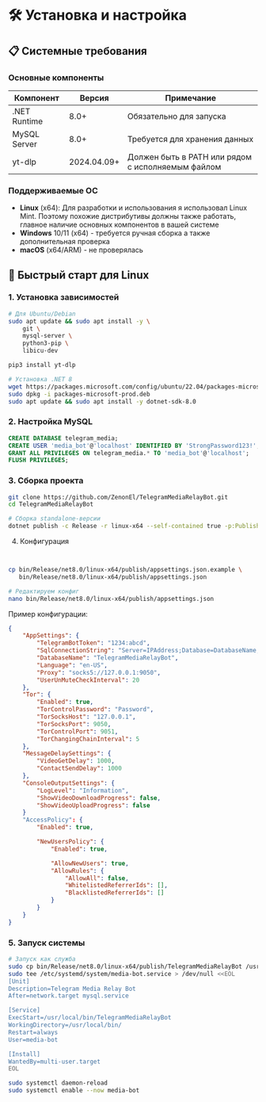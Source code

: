 # 🛠 Установка и настройка

## 📋 Системные требования

### Основные компоненты
| Компонент       | Версия       | Примечание                                  |
|-----------------|--------------|---------------------------------------------|
| .NET Runtime    | 8.0+         | Обязательно для запуска                    |
| MySQL Server    | 8.0+         | Требуется для хранения данных              |
| yt-dlp          | 2024.04.09+  | Должен быть в PATH или рядом с исполняемым файлом |

### Поддерживаемые ОС
- **Linux** (x64): Для разработки и использования я использовал Linux Mint. Поэтому похожие дистрибутивы должны также работать, главное наличие основных компонентов в вашей системе
- **Windows** 10/11 (x64) - требуется ручная сборка а также дополнительная проверка
- **macOS** (x64/ARM) - не проверялась

## 🚀 Быстрый старт для Linux

### 1. Установка зависимостей
```bash
# Для Ubuntu/Debian
sudo apt update && sudo apt install -y \
    git \
    mysql-server \
    python3-pip \
    libicu-dev

pip3 install yt-dlp

# Установка .NET 8
wget https://packages.microsoft.com/config/ubuntu/22.04/packages-microsoft-prod.deb
sudo dpkg -i packages-microsoft-prod.deb
sudo apt update && sudo apt install -y dotnet-sdk-8.0
```
### 2. Настройка MySQL

```SQL
CREATE DATABASE telegram_media;
CREATE USER 'media_bot'@'localhost' IDENTIFIED BY 'StrongPassword123!';
GRANT ALL PRIVILEGES ON telegram_media.* TO 'media_bot'@'localhost';
FLUSH PRIVILEGES;
```

### 3. Сборка проекта

```bash
git clone https://github.com/ZenonEl/TelegramMediaRelayBot.git
cd TelegramMediaRelayBot

# Сборка standalone-версии
dotnet publish -c Release -r linux-x64 --self-contained true -p:PublishSingleFile=true
```

4. Конфигурация
```bash


cp bin/Release/net8.0/linux-x64/publish/appsettings.json.example \
   bin/Release/net8.0/linux-x64/publish/appsettings.json

# Редактируем конфиг
nano bin/Release/net8.0/linux-x64/publish/appsettings.json
```
Пример конфигурации:
```json
{
    "AppSettings": {
        "TelegramBotToken": "1234:abcd",
        "SqlConnectionString": "Server=IPAddress;Database=DatabaseName;User ID=UserName;Password=UserPassword;",
        "DatabaseName": "TelegramMediaRelayBot",
        "Language": "en-US",
        "Proxy": "socks5://127.0.0.1:9050",
        "UserUnMuteCheckInterval": 20
    },
    "Tor": {
        "Enabled": true,
        "TorControlPassword": "Password",
        "TorSocksHost": "127.0.0.1",
        "TorSocksPort": 9050,
        "TorControlPort": 9051,
        "TorChangingChainInterval": 5
    },
    "MessageDelaySettings": {
        "VideoGetDelay": 1000,
        "ContactSendDelay": 1000
    },
    "ConsoleOutputSettings": {
        "LogLevel": "Information",
        "ShowVideoDownloadProgress": false,
        "ShowVideoUploadProgress": false
    }
    "AccessPolicy": {
        "Enabled": true,

        "NewUsersPolicy": {
            "Enabled": true,

            "AllowNewUsers": true,
            "AllowRules": {
                "AllowAll": false,
                "WhitelistedReferrerIds": [],
                "BlacklistedReferrerIds": []
            }
        }
    }
}
```

### 5. Запуск системы
```bash
# Запуск как служба
sudo cp bin/Release/net8.0/linux-x64/publish/TelegramMediaRelayBot /usr/local/bin/
sudo tee /etc/systemd/system/media-bot.service > /dev/null <<EOL
[Unit]
Description=Telegram Media Relay Bot
After=network.target mysql.service

[Service]
ExecStart=/usr/local/bin/TelegramMediaRelayBot
WorkingDirectory=/usr/local/bin/
Restart=always
User=media-bot

[Install]
WantedBy=multi-user.target
EOL

sudo systemctl daemon-reload
sudo systemctl enable --now media-bot
```